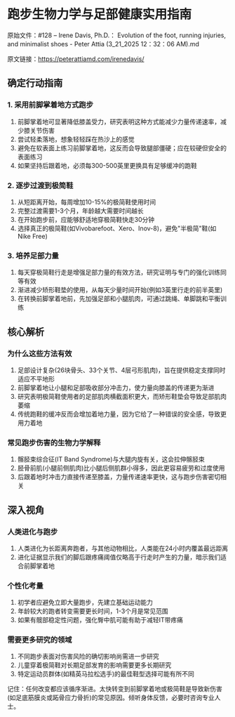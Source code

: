 # 跑步生物力学与足部健康实用指南

原始文件：#128 – Irene Davis, Ph.D.： Evolution of the foot, running injuries, and minimalist shoes - Peter Attia (3_21_2025 12：32：06 AM).md

原文链接：https://peterattiamd.com/irenedavis/

## 确定行动指南

### 1. 采用前脚掌着地方式跑步
1. 前脚掌着地可显著降低膝盖受力，研究表明这种方式能减少力量传递速率，减少膝关节伤害
2. 尝试轻柔落地，想象轻轻踩在热沙上的感觉
3. 避免在软表面上练习前脚掌着地，这反而会导致腿部僵硬；应在较硬但安全的表面练习
4. 如果坚持后跟着地，必须每300-500英里更换具有足够缓冲的跑鞋

### 2. 逐步过渡到极简鞋
1. 从短距离开始，每周增加10-15%的极简鞋使用时间
2. 完整过渡需要1-3个月，年龄越大需要时间越长
3. 在开始跑步前，应能够舒适地穿极简鞋快走30分钟
4. 选择真正的极简鞋(如Vivobarefoot、Xero、Inov-8)，避免"半极简"鞋(如Nike Free)

### 3. 培养足部力量
1. 每天穿极简鞋行走是增强足部力量的有效方法，研究证明与专门的强化训练同等有效
2. 渐进减少矫形鞋垫的使用，从每天少量时间开始(例如3英里行走的前半英里)
3. 在转换前脚掌着地前，先加强足部和小腿肌肉，可通过跳绳、单脚跳和平衡训练

## 核心解析

### 为什么这些方法有效
1. 足部设计复杂(26块骨头、33个关节、4层弓形肌肉)，旨在提供稳定支撑同时适应不平地形
2. 前脚掌着地让小腿和足部吸收部分冲击力，使力量向膝盖的传递更为渐进
3. 研究表明极简鞋使用者的足部肌肉横截面积更大，而矫形鞋垫会导致足部肌肉萎缩
4. 传统跑鞋的缓冲反而会增加着地力量，因为它给了一种错误的安全感，导致更用力着地

### 常见跑步伤害的生物力学解释
1. 髂胫束综合征(IT Band Syndrome)与大腿内旋有关，这会拉伸髂胫束
2. 胫骨前肌(小腿前侧肌肉)比小腿后侧肌群小得多，因此更容易疲劳和过度使用
3. 后跟着地时冲击力直接传递至膝盖，力量传递速率更快，这与跑步伤害密切相关

## 深入视角

### 人类进化与跑步
1. 人类进化为长距离奔跑者，与其他动物相比，人类能在24小时内覆盖最远距离
2. 进化证据显示我们的脚后跟疼痛阈值仅略高于行走时产生的力量，暗示我们适合前脚掌着地

### 个性化考量
1. 初学者应避免立即大量跑步，先建立基础运动能力
2. 年龄较大的跑者转变需要更长时间，1-3个月是常见范围
3. 如果有髋部稳定性问题，强化臀中肌可能有助于减轻IT带疼痛

### 需要更多研究的领域
1. 不同跑步表面对伤害风险的确切影响尚需进一步研究
2. 儿童穿着极简鞋对长期足部发育的影响需要更多长期研究
3. 特定运动员群体(如精英马拉松选手)的最佳鞋型选择可能有所不同

记住：任何改变都应该循序渐进。太快转变到前脚掌着地或极简鞋是导致新伤害(如足底筋膜炎或跖骨应力骨折)的常见原因。倾听身体反馈，必要时咨询专业人士。